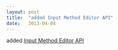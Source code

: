 ```yaml
---
layout: post
title:  "added Input Method Editor API"
date:   2013-04-04
---
```


added <a href="http://www.w3.org/TR/ime-api/">Input Method Editor API</a>